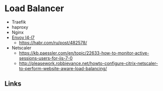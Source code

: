 # Load Balancer

- Traefik
- haproxy
- Nginx
- [Envoy l4-l7](https://www.envoyproxy.io/docs/envoy/latest/intro/what_is_envoy)
  - https://habr.com/ru/post/482578/
- Netscaler
  - https://kb.paessler.com/en/topic/22633-how-to-monitor-active-sessions-users-for-iis-7-0
  - http://pleasework.robbievance.net/howto-configure-citrix-netscaler-to-perform-website-aware-load-balancing/

## Links